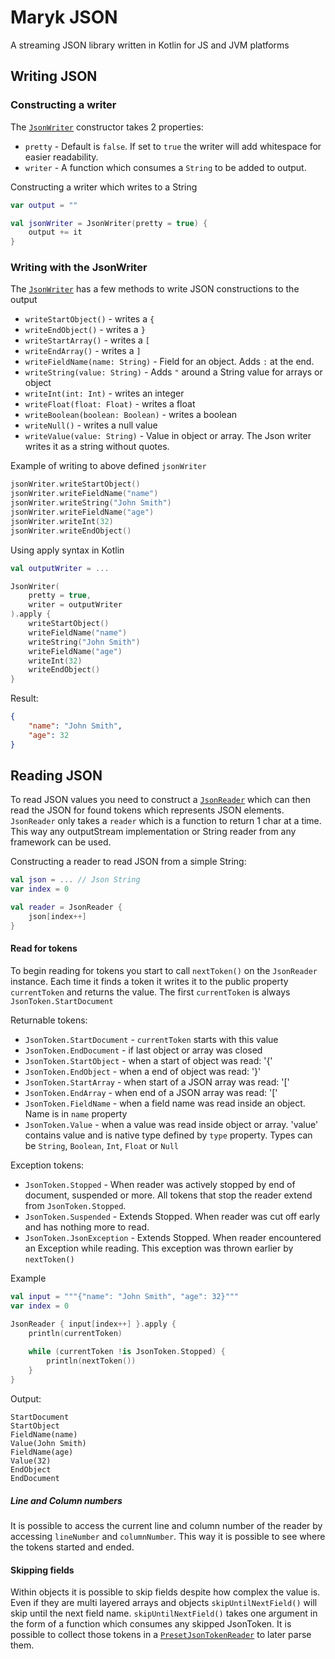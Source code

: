 # Maryk JSON

A streaming JSON library written in Kotlin for JS and JVM platforms

## Writing JSON

### Constructing a writer

The [`JsonWriter`](common/src/main/kotlin/maryk/json/JsonWriter.kt) constructor takes 
2 properties:
 
- `pretty` - Default is `false`. If set to `true` the writer will add whitespace
  for easier readability.
- `writer` - A function which consumes a `String` to be added to output.

Constructing a writer which writes to a String
```kotlin
var output = ""

val jsonWriter = JsonWriter(pretty = true) {
    output += it
}
```

### Writing with the JsonWriter

The [`JsonWriter`](common/src/main/kotlin/maryk/json/JsonWriter.kt) has a few 
methods to write JSON constructions to the output

- `writeStartObject()` - writes a `{`
- `writeEndObject()` - writes a `}`
- `writeStartArray()` - writes a `[`
- `writeEndArray()` - writes a `]`
- `writeFieldName(name: String)` - Field for an object. Adds `:` at the end.
- `writeString(value: String)` - Adds `"` around a String value for arrays or object
- `writeInt(int: Int)` - writes an integer
- `writeFloat(float: Float)` - writes a float
- `writeBoolean(boolean: Boolean)` - writes a boolean
- `writeNull()` - writes a null value
- `writeValue(value: String)` - Value in object or array. The Json writer writes it
  as a string without quotes.

Example of writing to above defined `jsonWriter`
```kotlin
jsonWriter.writeStartObject()
jsonWriter.writeFieldName("name")
jsonWriter.writeString("John Smith")
jsonWriter.writeFieldName("age")
jsonWriter.writeInt(32)
jsonWriter.writeEndObject()
```

Using apply syntax in Kotlin
```kotlin
val outputWriter = ...

JsonWriter(
    pretty = true,
    writer = outputWriter
).apply {
    writeStartObject()
    writeFieldName("name")
    writeString("John Smith")
    writeFieldName("age")
    writeInt(32)
    writeEndObject()
}
```

Result:
```json
{
    "name": "John Smith",
    "age": 32
}
```

## Reading JSON

To read JSON values you need to construct a [`JsonReader`](common/src/main/kotlin/maryk/json/JsonReader.kt)
which can then read the JSON for found tokens which represents JSON elements. `JsonReader`
only takes a `reader` which is a function to return 1 char at a time. This way any 
outputStream implementation or String reader from any framework can be used.

Constructing a reader to read JSON from a simple String:
```kotlin
val json = ... // Json String
var index = 0

val reader = JsonReader { 
    json[index++] 
}
```

#### Read for tokens

To begin reading for tokens you start to call `nextToken()` on the `JsonReader` instance.
Each time it finds a token it writes it to the public property `currentToken` and returns
the value. The first `currentToken` is always `JsonToken.StartDocument`

Returnable tokens:

- `JsonToken.StartDocument` - `currentToken` starts with this value
- `JsonToken.EndDocument` - if last object or array was closed
- `JsonToken.StartObject` - when a start of object was read: '{'
- `JsonToken.EndObject` - when a end of object was read: '}'
- `JsonToken.StartArray` - when start of a JSON array was read: '['
- `JsonToken.EndArray` - when end of a JSON array was read: '['
- `JsonToken.FieldName` - when a field name was read inside an object. Name is in `name` property
- `JsonToken.Value` - when a value was read inside object or array. 'value' contains value and
  is native type defined by `type` property. Types can be `String`, `Boolean`, `Int`, `Float` or `Null`


Exception tokens:

- `JsonToken.Stopped` - When reader was actively stopped by end of document, suspended or more. All tokens
  that stop the reader extend from `JsonToken.Stopped`.
- `JsonToken.Suspended` - Extends Stopped. When reader was cut off early and has nothing more to read. 
- `JsonToken.JsonException` - Extends Stopped. When reader encountered an Exception while reading. This exception 
  was thrown earlier by `nextToken()`

Example
```kotlin
val input = """{"name": "John Smith", "age": 32}"""
var index = 0

JsonReader { input[index++] }.apply {
    println(currentToken)
    
    while (currentToken !is JsonToken.Stopped) {
        println(nextToken())
    }
}
```

Output:
```text
StartDocument
StartObject
FieldName(name)
Value(John Smith)
FieldName(age)
Value(32)
EndObject
EndDocument
```

##### Line and Column numbers

It is possible to access the current line and column number of the reader by accessing 
`lineNumber` and `columnNumber`. This way it is possible to see where the tokens started 
and ended.

#### Skipping fields

Within objects it is possible to skip fields despite how complex the value is. Even if
they are multi layered arrays and objects `skipUntilNextField()` will skip until the next
field name. `skipUntilNextField()` takes one argument in the form of a function which
consumes any skipped JsonToken. It is possible to collect those tokens in a 
[`PresetJsonTokenReader`](common/src/main/kotlin/maryk/json/PresetJsonTokenReader.kt) to 
later parse them.
